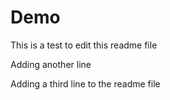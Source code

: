 # Demo

This is a test to edit this readme file

Adding another line

Adding a third line to the readme file

